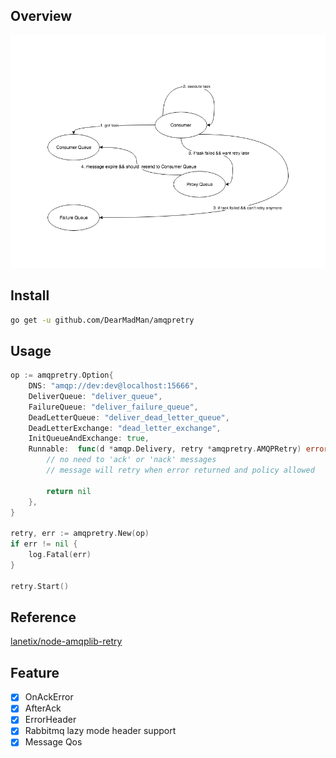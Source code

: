 ## Overview

![diagram](diagram.png)

## Install

```bash
go get -u github.com/DearMadMan/amqpretry
```

## Usage

```go
op := amqpretry.Option{
    DNS: "amqp://dev:dev@localhost:15666",
    DeliverQueue: "deliver_queue",
    FailureQueue: "deliver_failure_queue",
    DeadLetterQueue: "deliver_dead_letter_queue",
    DeadLetterExchange: "dead_letter_exchange",
    InitQueueAndExchange: true,
    Runnable:  func(d *amqp.Delivery, retry *amqpretry.AMQPRetry) error {
        // no need to 'ack' or 'nack' messages
        // message will retry when error returned and policy allowed

        return nil
    }, 
}

retry, err := amqpretry.New(op)
if err != nil {
    log.Fatal(err)
}

retry.Start()
```

## Reference
[lanetix/node-amqplib-retry](https://github.com/lanetix/node-amqplib-retry)

## Feature

* [x] OnAckError
* [x] AfterAck
* [x] ErrorHeader
* [x] Rabbitmq lazy mode header support
* [x] Message Qos
